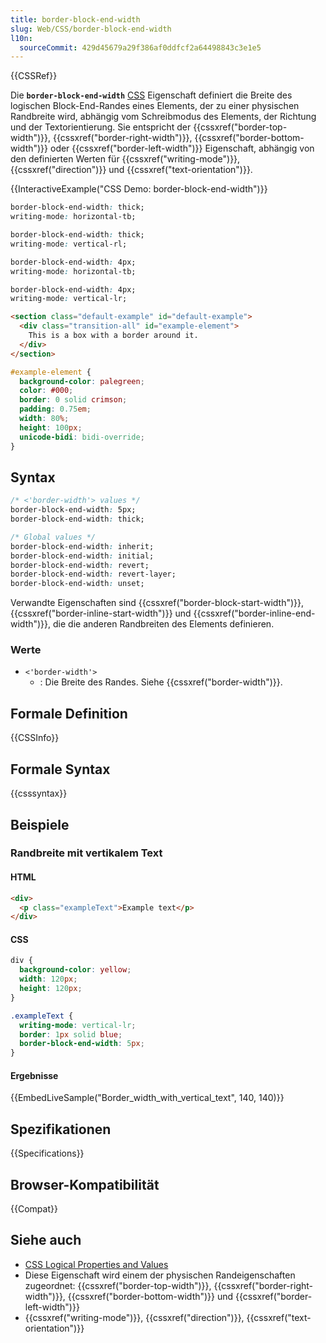 ```yaml
---
title: border-block-end-width
slug: Web/CSS/border-block-end-width
l10n:
  sourceCommit: 429d45679a29f386af0ddfcf2a64498843c3e1e5
---
```


{{CSSRef}}

Die **`border-block-end-width`** [CSS](/de/docs/Web/CSS) Eigenschaft definiert die Breite des logischen Block-End-Randes eines Elements, der zu einer physischen Randbreite wird, abhängig vom Schreibmodus des Elements, der Richtung und der Textorientierung. Sie entspricht der {{cssxref("border-top-width")}}, {{cssxref("border-right-width")}}, {{cssxref("border-bottom-width")}} oder {{cssxref("border-left-width")}} Eigenschaft, abhängig von den definierten Werten für {{cssxref("writing-mode")}}, {{cssxref("direction")}} und {{cssxref("text-orientation")}}.

{{InteractiveExample("CSS Demo: border-block-end-width")}}

```css interactive-example-choice
border-block-end-width: thick;
writing-mode: horizontal-tb;
```

```css interactive-example-choice
border-block-end-width: thick;
writing-mode: vertical-rl;
```

```css interactive-example-choice
border-block-end-width: 4px;
writing-mode: horizontal-tb;
```

```css interactive-example-choice
border-block-end-width: 4px;
writing-mode: vertical-lr;
```

```html interactive-example
<section class="default-example" id="default-example">
  <div class="transition-all" id="example-element">
    This is a box with a border around it.
  </div>
</section>
```

```css interactive-example
#example-element {
  background-color: palegreen;
  color: #000;
  border: 0 solid crimson;
  padding: 0.75em;
  width: 80%;
  height: 100px;
  unicode-bidi: bidi-override;
}
```

## Syntax

```css
/* <'border-width'> values */
border-block-end-width: 5px;
border-block-end-width: thick;

/* Global values */
border-block-end-width: inherit;
border-block-end-width: initial;
border-block-end-width: revert;
border-block-end-width: revert-layer;
border-block-end-width: unset;
```

Verwandte Eigenschaften sind {{cssxref("border-block-start-width")}}, {{cssxref("border-inline-start-width")}} und {{cssxref("border-inline-end-width")}}, die die anderen Randbreiten des Elements definieren.

### Werte

- `<'border-width'>`
  - : Die Breite des Randes. Siehe {{cssxref("border-width")}}.

## Formale Definition

{{CSSInfo}}

## Formale Syntax

{{csssyntax}}

## Beispiele

### Randbreite mit vertikalem Text

#### HTML

```html
<div>
  <p class="exampleText">Example text</p>
</div>
```

#### CSS

```css
div {
  background-color: yellow;
  width: 120px;
  height: 120px;
}

.exampleText {
  writing-mode: vertical-lr;
  border: 1px solid blue;
  border-block-end-width: 5px;
}
```

#### Ergebnisse

{{EmbedLiveSample("Border_width_with_vertical_text", 140, 140)}}

## Spezifikationen

{{Specifications}}

## Browser-Kompatibilität

{{Compat}}

## Siehe auch

- [CSS Logical Properties and Values](/de/docs/Web/CSS/CSS_logical_properties_and_values)
- Diese Eigenschaft wird einem der physischen Randeigenschaften zugeordnet: {{cssxref("border-top-width")}}, {{cssxref("border-right-width")}}, {{cssxref("border-bottom-width")}} und {{cssxref("border-left-width")}}
- {{cssxref("writing-mode")}}, {{cssxref("direction")}}, {{cssxref("text-orientation")}}
